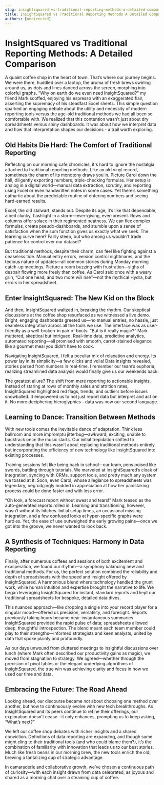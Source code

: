 ```yaml
---
slug: insightsquared-vs-traditional-reporting-methods-a-detailed-comparison
title: InsightSquared vs Traditional Reporting Methods A Detailed Comparison
authors: [undirected]
---
```



# InsightSquared vs Traditional Reporting Methods: A Detailed Comparison

A quaint coffee shop in the heart of town. That’s where our journey begins. We were there, huddled over a laptop, the aroma of fresh brews swirling around us, as dots and lines danced across the screen, morphing into colorful graphs. "Why on earth do we even need InsightSquared?" my friend Mark scoffed, enjoying his espresso with an exaggerated flair, asserting the supremacy of his steadfast Excel sheets. This simple question sparked an engaging debate about the utility and necessity of modern reporting tools versus the age-old traditional methods we had all been so comfortable with. We realized that this contention wasn’t just about dry spreadsheets versus shiny dashboards. It was about how we interpret data and how that interpretation shapes our decisions - a trail worth exploring.

## Old Habits Die Hard: The Comfort of Traditional Reporting

Reflecting on our morning cafe chronicles, it's hard to ignore the nostalgia attached to traditional reporting methods. Like an old vinyl record, sometimes the charm of its monotony draws you in. Picture Carol down the hall, diligently exporting numbers, triple-checking formulas. Her setup is analog in a digital world—manual data extraction, scrutiny, and reporting using Excel or even handwritten notes in some cases. Yet there’s something cathartic about the predictable routine of entering numbers and seeing hard-earned results.

Excel, the old stalwart, stands out. Despite its age, it’s like that dependable, albeit clunky, flashlight in a storm—ever-giving, ever-present. Rows and columns offer solace in their regimented neatness. We can flex complex formulas, create pseudo-dashboards, and stumble upon a sense of satisfaction when the sum function gives us exactly what we seek. The learning curve here? Fairly steep, but who among us wouldn't trade patience for control over our dataset?

But traditional methods, despite their charm, can feel like fighting against a ceaseless tide. Manual entry errors, version control nightmares, and the tedious nature of updates—all common stories during Monday morning catch-up meetings. Picture a room buzzing with frustration—sighs of despair flowing more freely than coffee. As Carol said once with a weary grin, “Cut one head, and two more will rise”—not the mythical Hydra, but errors in her spreadsheet.

## Enter InsightSquared: The New Kid on the Block

And then, InsightSquared waltzed in, breaking the rhythm. Our skeptical discussions at the coffee shop resurfaced as we witnessed a live demo. Bright, engaging dashboards greeted us—no manual entries, no hassle, just seamless integration across all the tools we use. The interface was as user-friendly as a well-broken-in pair of boots. “But is it really magic?” Mark muttered, skeptical but intrigued. Real-time data, predictive analytics, automated reporting—all promised with smooth, carrot-stained elegance like a gourmet meal you didn’t have to cook.

Navigating InsightSquared, I felt a peculiar mix of relaxation and energy. Its power lay in its simplicity—a few clicks and voila! Data insights revealed, stories parsed from numbers in real-time. I remember our team’s euphoria, realizing streamlined data analysis would finally give us our weekends back.

The greatest allure? The shift from mere reporting to actionable insights. Instead of staring at rows of monthly sales and attrition rates, InsightSquared highlighted red flags, trends, and outliers before issues snowballed. It empowered us to not just report data but interpret and act on it. No more deciphering hieroglyphics - data was now our second language.

## Learning to Dance: Transition Between Methods

With new tools comes the inevitable dance of adaptation. Think less ballroom and more impromptu jitterbug—awkward, exciting, unable to backtrack once the music starts. Our initial trepidation shifted to understanding that this wasn’t about replacing traditional methods entirely but incorporating the efficiency of new technology like InsightSquared into existing processes.

Training sessions felt like being back in school—our team, pens poised like swords, battling through tutorials. We marveled at InsightSquared’s cloak of integration, syncing with CRMs, support tools, and pretty much any system we tossed at it. Soon, even Carol, whose allegiance to spreadsheets was legendary, begrudgingly nodded in appreciation at how her painstaking process could be done faster and with less error.

“Oh look, a forecast report without sweat and tears!” Mark teased as the auto-generated reports rolled in. Learning and transitioning, however, wasn’t without its hitches. Initial setup times, an occasional missing integration, and a few confused looks at hyper-specific graphs were hurdles. Yet, the ease of use outweighed the early growing pains—once we got into the groove, we never wanted to look back.

## A Synthesis of Techniques: Harmony in Data Reporting

Finally, after numerous coffees and sessions of both excitement and exasperation, we found our rhythm—a symphony balancing new and traditional methods. For us, the perfect solution combined the reliability and depth of spreadsheets with the speed and insight offered by InsightSquared. A harmonious blend where technology handled the grunt work, while human intuition and expertise brought the narrative to life. We began leveraging InsightSquared for instant, standard reports and kept our traditional spreadsheets for bespoke, detailed data dives.

This nuanced approach—like dropping a single into your record player for a singular mood—offered us precision, versatility, and foresight. Reports previously taking hours became near-instantaneous summaries. InsightSquared provided the rapid pulse of data; spreadsheets allowed deep, thoughtful introspection. The blend meant each team member could play to their strengths—informed strategists and keen analysts, united by data that spoke plainly and profoundly.

As our days unwound from cluttered meetings to insightful discussions over lunch (where Mark often described our productivity gains as magic), we moved from stagnation to strategy. We agreed—whether through the precision of pivot tables or the elegant underlying algorithms of InsightSquared, the true win was achieving clarity and focus in how we used our time and data.

## Embracing the Future: The Road Ahead

Looking ahead, our discourse became not about choosing one method over another, but how to continuously evolve with new tech breakthroughs. As InsightSquared and its peers continue to refine their offerings, our exploration doesn't cease—it only enhances, prompting us to keep asking, “What’s next?”

We left our coffee shop debates with richer insights and a shared conviction. Definitions of data reporting are expanding, and though some might cling to their traditional tools (and who could blame them?), it’s the combination of familiarity with innovation that leads us to our best stories. Much like fresh beans in our morning brew, the new tools enrich the old, brewing a tantalizing cup of strategic advantage.

In camaraderie and collaborative growth, we’ve chosen a continuous path of curiosity—with each insight drawn from data celebrated, as joyous and shared as a morning chat over a steaming cup of coffee.